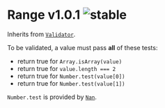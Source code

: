 
# Range v1.0.1 ![stable](https://img.shields.io/badge/stability-stable-4EBA0F.svg?style=flat)

Inherits from [`Validator`](https://github.com/aleclarson/Validator).

To be validated, a value must pass **all** of these tests:
- return true for `Array.isArray(value)`
- return true for `value.length === 2`
- return true for `Number.test(value[0])`
- return true for `Number.test(value[1])`

`Number.test` is provided by [`Nan`](https://github.com/aleclarson/Nan).

